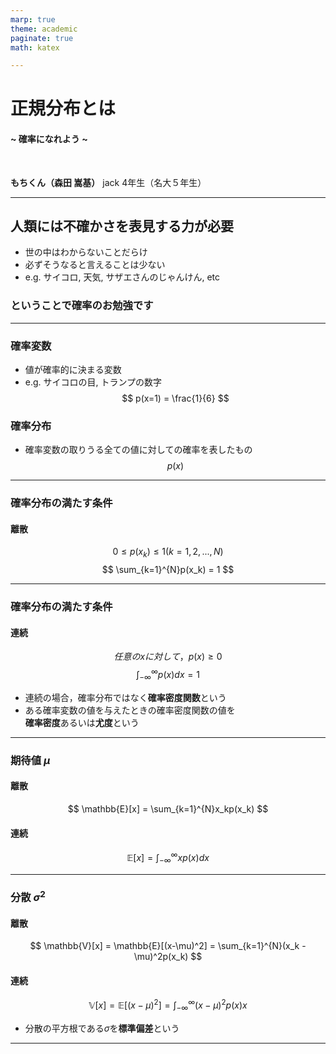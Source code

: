 ```yaml
---
marp: true
theme: academic
paginate: true
math: katex

---
```

<!-- _class: lead -->
# 正規分布とは
#### ~ 確率になれよう ~

<br>

**もちくん（森田 嵩基）**
jack 4年生（名大５年生）

---
<!-- _header: 確率｜なぜ確率を勉強するのか -->
## 人類には不確かさを表見する力が必要
- 世の中はわからないことだらけ
- 必ずそうなると言えることは少ない
- e.g. サイコロ, 天気, サザエさんのじゃんけん, etc

### ということで確率のお勉強です

---
<!-- _header: 確率の基礎｜復習(1) -->
### 確率変数
- 値が確率的に決まる変数
- e.g. サイコロの目, トランプの数字
$$ 
p(x=1) = \frac{1}{6} 
$$

### 確率分布
- 確率変数の取りうる全ての値に対しての確率を表したもの
$$
p(x)
$$


--- 
<!-- _header: 確率の基礎｜復習(2) -->
### 確率分布の満たす条件
#### 離散
$$
0 \le p(x_k) \le 1　(k = 1,2,...,N)
$$
$$
\sum_{k=1}^{N}p(x_k) = 1
$$


--- 
<!-- _header: 確率の基礎｜復習(3) -->
### 確率分布の満たす条件
#### 連続
$$
任意のxに対して，p(x) \ge 0
$$
$$
\int_{-\infty}^{\infty}p(x)dx = 1
$$

- 連続の場合，確率分布ではなく**確率密度関数**という
- ある確率変数の値を与えたときの確率密度関数の値を<br>**確率密度**あるいは**尤度**という

--- 
<!-- _header: 確率の基礎｜復習(4) -->
### 期待値 $\mu$
#### 離散
$$
\mathbb{E}[x] = \sum_{k=1}^{N}x_kp(x_k)
$$
#### 連続
$$
\mathbb{E}[x] = \int_{-\infty}^{\infty}xp(x)dx
$$

--- 
<!-- _header: 確率の基礎｜復習(5) -->
### 分散 $\sigma^2$
#### 離散
$$
\mathbb{V}[x] = \mathbb{E}[(x-\mu)^2] = \sum_{k=1}^{N}(x_k - \mu)^2p(x_k) 
$$
#### 連続
$$
\mathbb{V}[x] = \mathbb{E}[(x-\mu)^2] = \int_{-\infty}^{\infty}(x-\mu)^2p(x)x
$$
- 分散の平方根である$\sigma$を**標準偏差**という

---
<!-- _header: 正規分布 -->


